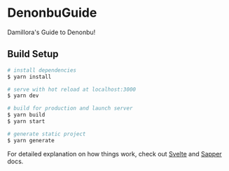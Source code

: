 # DenonbuGuide

Damillora's Guide to Denonbu!

## Build Setup

``` bash
# install dependencies
$ yarn install

# serve with hot reload at localhost:3000
$ yarn dev

# build for production and launch server
$ yarn build
$ yarn start

# generate static project
$ yarn generate
```

For detailed explanation on how things work, check out [Svelte](https://svelte.dev/docs) and [Sapper](https://sapper.svelte.dev/docs) docs.
